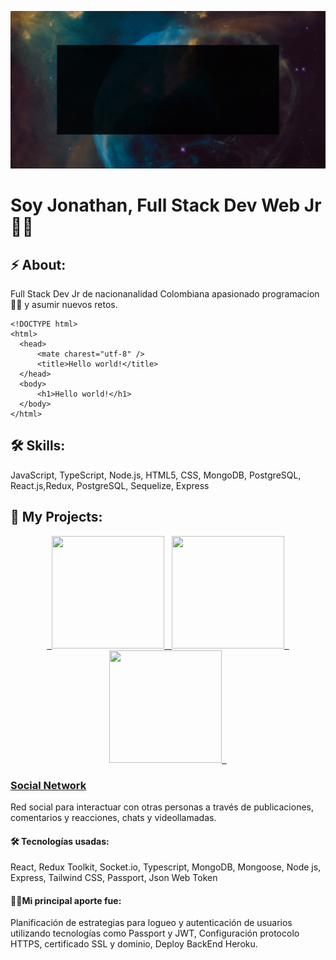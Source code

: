 ![](https://raw.githubusercontent.com/laguado415/About/main/assets/images/Bienvenido.gif)

# Soy Jonathan, Full Stack Dev Web Jr👨‍💻

## ⚡ About:
 Full Stack Dev Jr de nacionanalidad Colombiana apasionado programacion👨‍💻 y asumir nuevos retos.
  
  ```html-
<!DOCTYPE html>
<html>
    <head>
        <mate charest="utf-8" />
        <title>Hello world!</title>
    </head>
    <body>
        <h1>Hello world!</h1>
    </body>
</html>
```

## 🛠 Skills:

  JavaScript, TypeScript, Node.js, HTML5, CSS, MongoDB, PostgreSQL, React.js,Redux, PostgreSQL, Sequelize, Express     

## 🚀 My Projects:

<p align="center">
<a href="https://github.com/llsonyll/social_network" target="_blank">
  &nbsp
  <img aling="center" src="https://raw.githubusercontent.com/laguado415/laguado415/main/assets/images/Socialn.png" width="180" height="180"/>
  &nbsp
  <img aling="center" src="https://res.cloudinary.com/dnur99s4h/image/upload/v1660628052/Socialn2_zgrabw.png" width="180" height="180"/>
  &nbsp
  <img aling="center" src="https://res.cloudinary.com/dnur99s4h/image/upload/v1660628053/socialn_cpaowu.png" width="180" height="180"/>
  &nbsp
</a>
</br>
</p>

### [Social Network](https://www.socialn.me)

Red social para interactuar con otras personas a través de publicaciones, comentarios y reacciones, chats y videollamadas.

#### 🛠 Tecnologías usadas: 
React, Redux Toolkit, Socket.io, Typescript, MongoDB, Mongoose, Node js, Express, Tailwind CSS, Passport, Json Web Token

#### 👨‍💻Mi principal aporte fue:
Planificación de estrategias para logueo y autenticación de usuarios utilizando tecnologías como Passport y JWT, Configuración protocolo HTTPS, certificado SSL y dominio, Deploy BackEnd Heroku.
